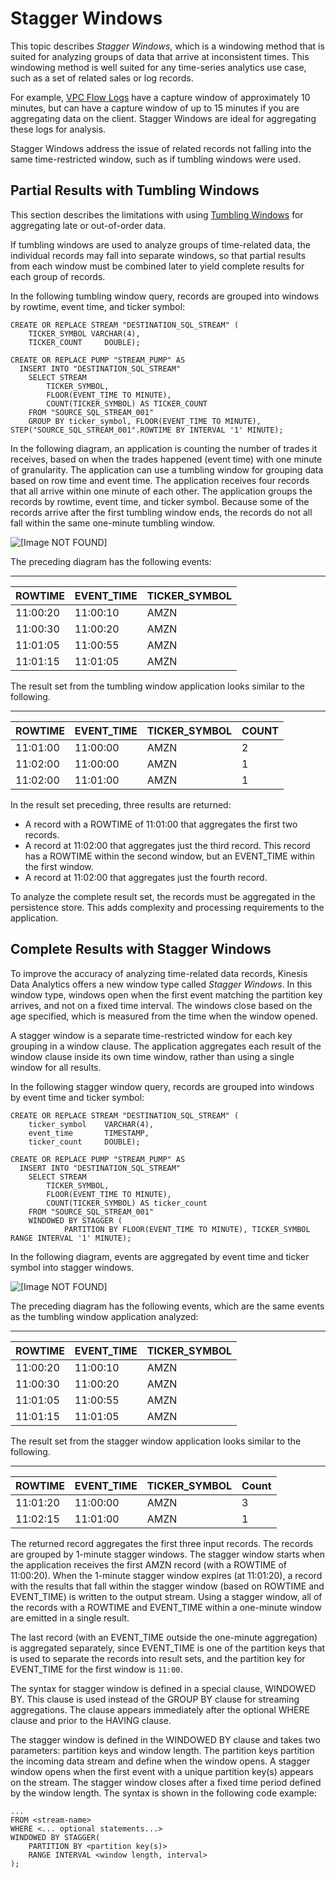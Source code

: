 # Stagger Windows<a name="stagger-window-concepts"></a>

This topic describes *Stagger Windows*, which is a windowing method that is suited for analyzing groups of data that arrive at inconsistent times\. This windowing method is well suited for any time\-series analytics use case, such as a set of related sales or log records\.

For example, [VPC Flow Logs](https://docs.aws.amazon.com/vpc/latest/userguide/flow-logs.html#flow-logs-limitations) have a capture window of approximately 10 minutes, but can have a capture window of up to 15 minutes if you are aggregating data on the client\. Stagger Windows are ideal for aggregating these logs for analysis\.

Stagger Windows address the issue of related records not falling into the same time\-restricted window, such as if tumbling windows were used\.

## Partial Results with Tumbling Windows<a name="stagger-window-tumbling"></a>

This section describes the limitations with using [Tumbling Windows](tumbling-window-concepts.md) for aggregating late or out\-of\-order data\.

If tumbling windows are used to analyze groups of time\-related data, the individual records may fall into separate windows, so that partial results from each window must be combined later to yield complete results for each group of records\. 

In the following tumbling window query, records are grouped into windows by rowtime, event time, and ticker symbol:

```
CREATE OR REPLACE STREAM "DESTINATION_SQL_STREAM" (
    TICKER_SYMBOL VARCHAR(4), 
    TICKER_COUNT     DOUBLE);

CREATE OR REPLACE PUMP "STREAM_PUMP" AS 
  INSERT INTO "DESTINATION_SQL_STREAM" 
    SELECT STREAM 
        TICKER_SYMBOL,
        FLOOR(EVENT_TIME TO MINUTE),
        COUNT(TICKER_SYMBOL) AS TICKER_COUNT
    FROM "SOURCE_SQL_STREAM_001"
    GROUP BY ticker_symbol, FLOOR(EVENT_TIME TO MINUTE), STEP("SOURCE_SQL_STREAM_001".ROWTIME BY INTERVAL '1' MINUTE);
```

In the following diagram, an application is counting the number of trades it receives, based on when the trades happened \(event time\) with one minute of granularity\. The application can use a tumbling window for grouping data based on row time and event time\. The application receives four records that all arrive within one minute of each other\. The application groups the records by rowtime, event time, and ticker symbol\. Because some of the records arrive after the first tumbling window ends, the records do not all fall within the same one\-minute tumbling window\.

![\[Image NOT FOUND\]](http://docs.aws.amazon.com/kinesisanalytics/latest/dev/images/stagger_0.png)

The preceding diagram has the following events:


****  

| ROWTIME | EVENT\_TIME | TICKER\_SYMBOL | 
| --- | --- | --- | 
| 11:00:20 | 11:00:10 | AMZN | 
| 11:00:30 | 11:00:20 | AMZN | 
| 11:01:05 | 11:00:55 | AMZN | 
| 11:01:15 | 11:01:05 | AMZN | 

The result set from the tumbling window application looks similar to the following\.


****  

| ROWTIME | EVENT\_TIME | TICKER\_SYMBOL | COUNT | 
| --- | --- | --- | --- | 
| 11:01:00 | 11:00:00 | AMZN | 2  | 
| 11:02:00 | 11:00:00 | AMZN | 1  | 
| 11:02:00 | 11:01:00 | AMZN | 1  | 

In the result set preceding, three results are returned:
+ A record with a ROWTIME of 11:01:00 that aggregates the first two records\.
+ A record at 11:02:00 that aggregates just the third record\. This record has a ROWTIME within the second window, but an EVENT\_TIME within the first window\.
+ A record at 11:02:00 that aggregates just the fourth record\.

To analyze the complete result set, the records must be aggregated in the persistence store\. This adds complexity and processing requirements to the application\.

## Complete Results with Stagger Windows<a name="stagger-window-concepts-stagger"></a>

To improve the accuracy of analyzing time\-related data records, Kinesis Data Analytics offers a new window type called *Stagger Windows*\. In this window type, windows open when the first event matching the partition key arrives, and not on a fixed time interval\. The windows close based on the age specified, which is measured from the time when the window opened\.

A stagger window is a separate time\-restricted window for each key grouping in a window clause\. The application aggregates each result of the window clause inside its own time window, rather than using a single window for all results\.

In the following stagger window query, records are grouped into windows by event time and ticker symbol:

```
CREATE OR REPLACE STREAM "DESTINATION_SQL_STREAM" (
    ticker_symbol    VARCHAR(4), 
    event_time       TIMESTAMP,
    ticker_count     DOUBLE);

CREATE OR REPLACE PUMP "STREAM_PUMP" AS 
  INSERT INTO "DESTINATION_SQL_STREAM" 
    SELECT STREAM 
        TICKER_SYMBOL,
        FLOOR(EVENT_TIME TO MINUTE),
        COUNT(TICKER_SYMBOL) AS ticker_count
    FROM "SOURCE_SQL_STREAM_001"
    WINDOWED BY STAGGER (
            PARTITION BY FLOOR(EVENT_TIME TO MINUTE), TICKER_SYMBOL RANGE INTERVAL '1' MINUTE);
```

In the following diagram, events are aggregated by event time and ticker symbol into stagger windows\.

![\[Image NOT FOUND\]](http://docs.aws.amazon.com/kinesisanalytics/latest/dev/images/stagger_1.png)

The preceding diagram has the following events, which are the same events as the tumbling window application analyzed:


****  

| ROWTIME | EVENT\_TIME | TICKER\_SYMBOL | 
| --- | --- | --- | 
| 11:00:20 | 11:00:10 | AMZN | 
| 11:00:30 | 11:00:20 | AMZN | 
| 11:01:05 | 11:00:55 | AMZN | 
| 11:01:15 | 11:01:05 | AMZN | 

The result set from the stagger window application looks similar to the following\.


****  

| ROWTIME | EVENT\_TIME | TICKER\_SYMBOL | Count | 
| --- | --- | --- | --- | 
| 11:01:20 | 11:00:00 | AMZN | 3 | 
| 11:02:15 | 11:01:00 | AMZN | 1 | 

The returned record aggregates the first three input records\. The records are grouped by 1\-minute stagger windows\. The stagger window starts when the application receives the first AMZN record \(with a ROWTIME of 11:00:20\)\. When the 1\-minute stagger window expires \(at 11:01:20\), a record with the results that fall within the stagger window \(based on ROWTIME and EVENT\_TIME\) is written to the output stream\. Using a stagger window, all of the records with a ROWTIME and EVENT\_TIME within a one\-minute window are emitted in a single result\.

The last record \(with an EVENT\_TIME outside the one\-minute aggregation\) is aggregated separately, since EVENT\_TIME is one of the partition keys that is used to separate the records into result sets, and the partition key for EVENT\_TIME for the first window is `11:00`\.

The syntax for stagger window is defined in a special clause, WINDOWED BY\. This clause is used instead of the GROUP BY clause for streaming aggregations\. The clause appears immediately after the optional WHERE clause and prior to the HAVING clause\. 

The stagger window is defined in the WINDOWED BY clause and takes two parameters: partition keys and window length\. The partition keys partition the incoming data stream and define when the window opens\. A stagger window opens when the first event with a unique partition key\(s\) appears on the stream\. The stagger window closes after a fixed time period defined by the window length\. The syntax is shown in the following code example:

```
...
FROM <stream-name>
WHERE <... optional statements...>
WINDOWED BY STAGGER(
	PARTITION BY <partition key(s)>
	RANGE INTERVAL <window length, interval>
);
```
